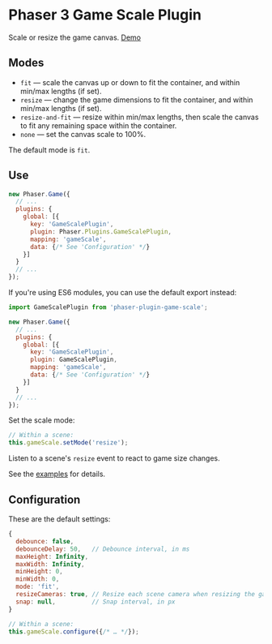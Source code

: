 Phaser 3 Game Scale Plugin
==========================

Scale or resize the game canvas. [Demo](https://codepen.io/samme/full/oQePbP/)

Modes
-----

- `fit` — scale the canvas up or down to fit the container, and within min/max lengths (if set).
- `resize` — change the game dimensions to fit the container, and within min/max lengths (if set).
- `resize-and-fit` — resize within min/max lengths, then scale the canvas to fit any remaining space within the container.
- `none` — set the canvas scale to 100%.

The default mode is `fit`.

Use
---

```javascript
new Phaser.Game({
  // ...
  plugins: {
    global: [{
      key: 'GameScalePlugin',
      plugin: Phaser.Plugins.GameScalePlugin,
      mapping: 'gameScale',
      data: {/* See 'Configuration' */}
    }]
  }
  // ...
});
```

If you're using ES6 modules, you can use the default export instead:

```javascript
import GameScalePlugin from 'phaser-plugin-game-scale';

new Phaser.Game({
  // ...
  plugins: {
    global: [{
      key: 'GameScalePlugin',
      plugin: GameScalePlugin,
      mapping: 'gameScale',
      data: {/* See 'Configuration' */}
    }]
  }
  // ...
});
```

Set the scale mode:

```javascript
// Within a scene:
this.gameScale.setMode('resize');
```

Listen to a scene's `resize` event to react to game size changes.

See the [examples](./examples/) for details.

Configuration
-------------

These are the default settings:

```javascript
{
  debounce: false,
  debounceDelay: 50,   // Debounce interval, in ms
  maxHeight: Infinity,
  maxWidth: Infinity,
  minHeight: 0,
  minWidth: 0,
  mode: 'fit',
  resizeCameras: true, // Resize each scene camera when resizing the game
  snap: null,          // Snap interval, in px
}
```

```javascript
// Within a scene:
this.gameScale.configure({/* … */});
```
